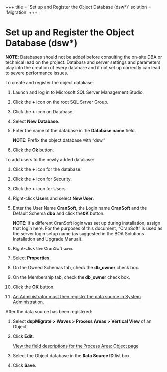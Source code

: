 +++
title = 'Set up and Register the Object Database (dsw\*)'
solution = 'Migration'
+++

# Set up and Register the Object Database (dsw\*)

**NOTE**: Databases should not be added before consulting the on-site
DBA or technical lead on the project. Database and server settings and
parameters play into the creation of every database and if not set up
correctly can lead to severe performance issues.

To create and register the object database:

1.  Launch and log in to Microsoft SQL Server Management Studio.

2.  Click the **+** icon on the root SQL Server Group.

3.  Click the **+** icon on Database.

4.  Select **New Database**.

5.  Enter the name of the database in the **Database name** field.
    
    **NOTE**: Prefix the object database with “dsw.”

6.  Click the **Ok** button.

To add users to the newly added database:

1.  Click the **+** icon for the database.

2.  Click the **+** icon for Security.

3.  Click the **+** icon for Users.

4.  Right-click **Users** and select **New User**.

5.  Enter the User Name **CranSoft**, the Login name **CranSoft** and
    the Default Schema **dbo** and click the**OK** button.
    
    **NOTE**: If a different CranSoft login was set up during
    installation, assign that login here. For the purposes of this
    document, “CranSoft” is used as the server login setup name (as
    suggested in the BOA Solutions Installation and Upgrade Manual).

6.  Right-click the CranSoft user.

7.  Select **Properties**.

8.  On the Owned Schemas tab, check the **db\_owner** check box.

9.  On the Membership tab, check the **db\_owner** check box.

10. Click the **OK** button.

11. [An Administrator must then register the data source in System
    Administration.](../../../Platform/Sys_Admin/Use_Cases/Register_the_Object_Database_\(dsw_\)_in_System_Administration.htm)

After the data source has been registered:

1.  Select **dspMigrate \> Waves \> Process Areas \> Vertical View** of
    an Object.

2.  Click **Edit**.
    
    [View the field descriptions for the Process Area: Object
    page](../Page_Desc/Process_Area_ObjectH.htm)

3.  Select the Object database in the **Data Source ID** list box.

4.  Click **Save**.
